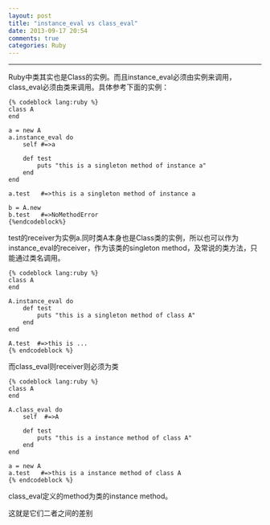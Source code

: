 ```yaml
---
layout: post
title: "instance_eval vs class_eval"
date: 2013-09-17 20:54
comments: true
categories: Ruby
---
```

---
Ruby中类其实也是Class的实例。而且instance_eval必须由实例来调用，class_eval必须由类来调用。具体参考下面的实例：

	{% codeblock lang:ruby %}
	class A
	end

	a = new A
	a.instance_eval do
		self #=>a
		
		def test
			puts "this is a singleton method of instance a"
		end
	end

	a.test   #=>this is a singleton method of instance a

	b = A.new
	b.test   #=>NoMethodError
	{%endcodeblock%}

<!-- more -->

test的receiver为实例a.同时类A本身也是Class类的实例，所以也可以作为instance_eval的receiver，作为该类的singleton method，及常说的类方法，只能通过类名调用。

	{% codeblock lang:ruby %}
	class A
	end

	A.instance_eval do
		def test
			puts "this is a singleton method of class A"
		end
	end

	A.test  #=>this is ...
	{% endcodeblock %}

而class_eval则receiver则必须为类

	{% codeblock lang:ruby %}
	class A
	end

	A.class_eval do
		self  #=>A

		def test
			puts "this is a instance method of class A"
		end
	end

	a = new A
	a.test   #=>this is a instance method of class A
	{% endcodeblock %}

class_eval定义的method为类的instance method。

这就是它们二者之间的差别
